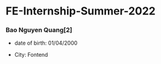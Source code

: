 # FE-Internship-Summer-2022

### Bao Nguyen Quang[2]

- date of birth: 01/04/2000

- City: Fontend

